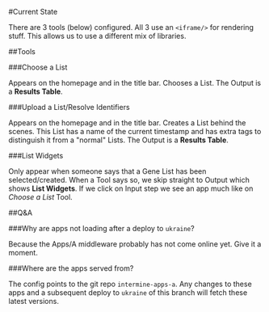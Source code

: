 #Current State

There are 3 tools (below) configured. All 3 use an `<iframe/>` for rendering stuff. This allows us to use a different mix of libraries.

##Tools

###Choose a List

Appears on the homepage and in the title bar. Chooses a List. The Output is a **Results Table**.

###Upload a List/Resolve Identifiers

Appears on the homepage and in the title bar. Creates a List behind the scenes. This List has a name of the current timestamp and has extra tags to distinguish it from a "normal" Lists. The Output is a **Results Table**.

###List Widgets

Only appear when someone says that a Gene List has been selected/created. When a Tool says so, we skip straight to Output which shows **List Widgets**. If we click on Input step we see an app much like on *Choose a List* Tool.

##Q&A

###Why are apps not loading after a deploy to `ukraine`?

Because the Apps/A middleware probably has not come online yet. Give it a moment.

###Where are the apps served from?

The config points to the git repo `intermine-apps-a`. Any changes to these apps and a subsequent deploy to `ukraine` of this branch will fetch these latest versions.
